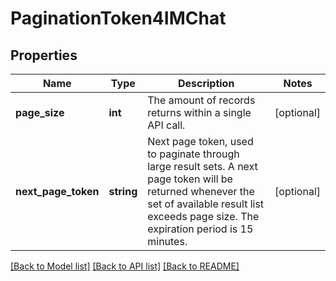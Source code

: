 # PaginationToken4IMChat

## Properties
Name | Type | Description | Notes
------------ | ------------- | ------------- | -------------
**page_size** | **int** | The amount of records returns within a single API call. | [optional] 
**next_page_token** | **string** | Next page token, used to paginate through large result sets. A next page token will be returned whenever the set of available result list exceeds page size. The expiration period is 15 minutes. | [optional] 

[[Back to Model list]](../README.md#documentation-for-models) [[Back to API list]](../README.md#documentation-for-api-endpoints) [[Back to README]](../README.md)


